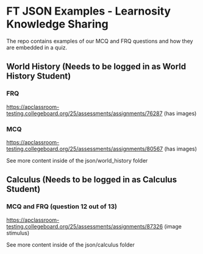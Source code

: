# FT JSON Examples - Learnosity Knowledge Sharing

The repo contains examples of our MCQ and FRQ questions and how they are embedded in a quiz.

## World History (Needs to be logged in as World History Student)

### FRQ
https://apclassroom-testing.collegeboard.org/25/assessments/assignments/76287 (has images)

### MCQ
https://apclassroom-testing.collegeboard.org/25/assessments/assignments/80567 (has images)

See more content inside of the json/world_history folder

## Calculus (Needs to be logged in as Calculus Student)

### MCQ and FRQ (question 12 out of 13)
https://apclassroom-testing.collegeboard.org/25/assessments/assignments/87326 (image stimulus)

See more content inside of the json/calculus folder
